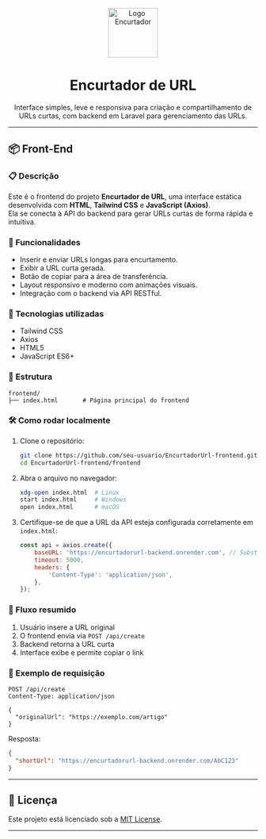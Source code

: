 
<p align="center">
  <img src="https://cdn-icons-png.flaticon.com/512/892/892692.png" alt="Logo Encurtador" width="100" />
</p>

<h1 align="center">Encurtador de URL</h1>

<p align="center">
  Interface simples, leve e responsiva para criação e compartilhamento de URLs curtas, com backend em Laravel para gerenciamento das URLs.
</p>

---

## 📦 Front-End

### 📋 Descrição

Este é o frontend do projeto **Encurtador de URL**, uma interface estática desenvolvida com **HTML**, **Tailwind CSS** e **JavaScript (Axios)**.  
Ela se conecta à API do backend para gerar URLs curtas de forma rápida e intuitiva.

### 🚀 Funcionalidades

- Inserir e enviar URLs longas para encurtamento.
- Exibir a URL curta gerada.
- Botão de copiar para a área de transferência.
- Layout responsivo e moderno com animações visuais.
- Integração com o backend via API RESTful.

### 🧰 Tecnologias utilizadas

- Tailwind CSS  
- Axios  
- HTML5  
- JavaScript ES6+

### 📂 Estrutura

```
frontend/
├── index.html       # Página principal do frontend
```

### 🛠️ Como rodar localmente

1. Clone o repositório:
   ```bash
   git clone https://github.com/seu-usuario/EncurtadorUrl-frontend.git
   cd EncurtadorUrl-frontend/frontend
   ```

2. Abra o arquivo no navegador:
   ```bash
   xdg-open index.html  # Linux
   start index.html     # Windows
   open index.html      # macOS
   ```

3. Certifique-se de que a URL da API esteja configurada corretamente em `index.html`:
   ```js
   const api = axios.create({
       baseURL: 'https://encurtadorurl-backend.onrender.com', // Substitua se necessário
       timeout: 5000,
       headers: {
           'Content-Type': 'application/json',
       },
   });
   ```

### 📡 Fluxo resumido

1. Usuário insere a URL original  
2. O frontend envia via `POST /api/create`  
3. Backend retorna a URL curta  
4. Interface exibe e permite copiar o link  

### 🧪 Exemplo de requisição

```http
POST /api/create
Content-Type: application/json

{
  "originalUrl": "https://exemplo.com/artigo"
}
```

Resposta:
```json
{
  "shortUrl": "https://encurtadorurl-backend.onrender.com/AbC123"
}
```

---

## 📄 Licença

Este projeto está licenciado sob a [MIT License](https://opensource.org/licenses/MIT).

---
